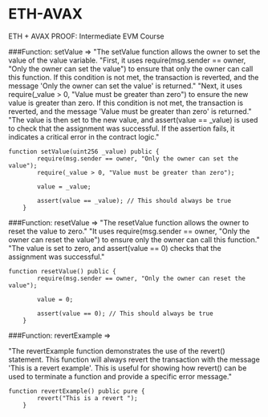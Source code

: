 # ETH-AVAX
ETH + AVAX PROOF: Intermediate EVM Course

###Function: setValue =>
"The setValue function allows the owner to set the value of the value variable.
"First, it uses require(msg.sender == owner, "Only the owner can set the value") to ensure that only the owner can call this function. If this condition is not met, the transaction is reverted, and the message 'Only the owner can set the value' is returned."
"Next, it uses require(_value > 0, "Value must be greater than zero") to ensure the new value is greater than zero. If this condition is not met, the transaction is reverted, and the message 'Value must be greater than zero' is returned."
"The value is then set to the new value, and assert(value == _value) is used to check that the assignment was successful. If the assertion fails, it indicates a critical error in the contract logic."

```solidity
function setValue(uint256 _value) public {
        require(msg.sender == owner, "Only the owner can set the value");
        require(_value > 0, "Value must be greater than zero");

        value = _value;

        assert(value == _value); // This should always be true
    }
```

###Function: resetValue =>
"The resetValue function allows the owner to reset the value to zero."
"It uses require(msg.sender == owner, "Only the owner can reset the value") to ensure only the owner can call this function."
"The value is set to zero, and assert(value == 0) checks that the assignment was successful."

```solidity
function resetValue() public {
        require(msg.sender == owner, "Only the owner can reset the value");

        value = 0;

        assert(value == 0); // This should always be true
    }
```

###Function: revertExample =>

"The revertExample function demonstrates the use of the revert() statement. This function will always revert the transaction with the message 'This is a revert example'. This is useful for showing how revert() can be used to terminate a function and provide a specific error message."

```solidity
function revertExample() public pure {
        revert("This is a revert ");
    }
```
